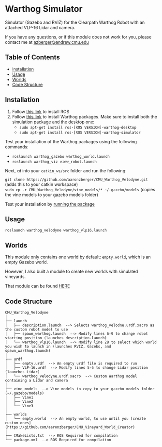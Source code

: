 # Warthog Simulator

Simulator (Gazebo and RVIZ) for the Clearpath Warthog Robot with an attached VLP-16 Lidar and camera.

If you have any questions, or if this module does not work for you, please contact me at azberger@andrew.cmu.edu

## Table of Contents
  - [Installation](#installation)
  - [Usage](#usage)
  - [Worlds](#worlds)
  - [Code Structure](#code-structure)

## Installation
1. Follow [this link](http://wiki.ros.org/ROS/Installation) to install ROS
2. Follow [this link](https://www.clearpathrobotics.com/assets/guides/kinetic/warthog/WarthogInstallation.html) to install Warthog packages. Make sure to install both the simulation package and the desktop one:
   * `sudo apt-get install ros-[ROS VERSION]-warthog-desktop`
   * `sudo apt-get install ros-[ROS VERSION]-warthog-simulator`
   
Test your installation of the Warthog packages using the following commands:
   * `roslaunch warthog_gazebo warthog_world.launch`
   * `roslaunch warthog_viz view_robot.launch`
   
Next, `cd` into your `catkin_ws/src` folder and run the following:  

`git clone https://github.com/aaronzberger/CMU_Warthog_Velodyne.git` (adds this  to your catkin workspace)  
`sudo cp -r CMU_Warthog_Velodyne/vine_models/* ~/.gazebo/models` (copies the vine models to your gazebo models folder)  

Test your installation by [running the package](#usage) 

## Usage

`roslaunch warthog_velodyne warthog_vlp16.launch`

## Worlds

This module only contains one world by default: `empty.world`, which is an empty Gazebo world.

However, I also built a module to create new worlds with simulated vineyards.

That module can be found [HERE](https://github.com/aaronzberger/CMU_Vineyard_World_Creator)

## Code Structure

    CMU_Warthog_Velodyne  
    │  
    ├── launch  
    │   ├── description.launch  --> Selects warthog_velodne.urdf.xacro as the custom robot model to use  
    │   ├── spawn_warthog.launch  --> Modify lines 6-9 to change robot starting position (launches description.launch)  
    │   └── warthog_vlp16.launch  --> Modify line 28 to select which world you wish to launch in (launches RVIZ, Gazebo, and spawn_warthog.launch)  
    │  
    ├── urdf  
    │   ├── empty.urdf  --> An empty urdf file is required to run  
    │   ├── VLP-16.urdf  --> Modify lines 5-6 to change Lidar position (launches Lidar)  
    │   └── warthog_velodyne.urdf.xacro  --> Custom Warthog model containing a Lidar and camera
    │  
    ├── vine_models  --> Vine models to copy to your gazebo models folder (~/.gazebo/models)
    │   ├── Vine1  
    │   ├── Vine2  
    │   └── Vine3  
    │  
    ├── worlds  
    │   └── empty.world  --> An empty world, to use until you [create custom ones](https://github.com/aaronzberger/CMU_Vineyard_World_Creator) 
    │
    ├── CMakeLists.txt  --> ROS Required for compilation  
    └── package.xml  --> ROS Required for compilation  
